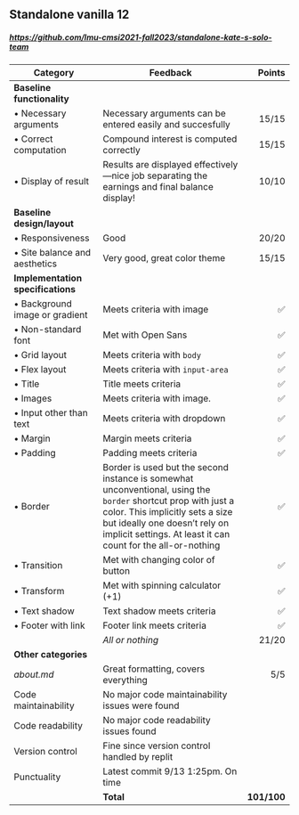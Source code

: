 

## Standalone vanilla 12

##### https://github.com/lmu-cmsi2021-fall2023/standalone-kate-s-solo-team

| Category | Feedback | Points |
| --- | --- | ---: |
| **Baseline functionality** | | |
| • Necessary arguments | Necessary arguments can be entered easily and succesfully | 15/15 |
| • Correct computation | Compound interest is computed correctly | 15/15 |
| • Display of result | Results are displayed effectively—nice job separating the earnings and final balance display! | 10/10 |
| **Baseline design/layout** | | |
| • Responsiveness | Good | 20/20 |
| • Site balance and aesthetics | Very good, great color theme | 15/15 |
| **Implementation specifications** | | |
| • Background image or gradient | Meets criteria with image | ✅  |
| • Non-standard font | Met with Open Sans | ✅  |
| • Grid layout | Meets criteria with `body` | ✅ |
| • Flex layout | Meets criteria with `input-area` | ✅ |
| • Title | Title meets criteria | ✅ |
| • Images | Meets criteria with image. | ✅ |
| • Input other than text | Meets criteria with dropdown | ✅ |
| • Margin | Margin meets criteria | ✅ |
| • Padding | Padding meets criteria | ✅ |
| • Border | Border is used but the second instance is somewhat unconventional, using the `border` shortcut prop with just a color. This implicitly sets a size but ideally one doesn’t rely on implicit settings. At least it can count for the all-or-nothing | ✅ |
| • Transition | Met with changing color of button | ✅ |
| • Transform | Met with spinning calculator (+1) | ✅ |
| • Text shadow | Text shadow meets criteria | ✅ |
| • Footer with link | Footer link meets criteria | ✅ |
| | _All or nothing_ | 21/20 |
| **Other categories** | | |
| _about.md_ | Great formatting, covers everything | 5/5 |
| Code maintainability | No major code maintainability issues were found |  |
| Code readability | No major code readability issues found |  |
| Version control | Fine since version control handled by replit |  |
| Punctuality | Latest commit 9/13 1:25pm. On time |  |
| | **Total** | **101/100** |
